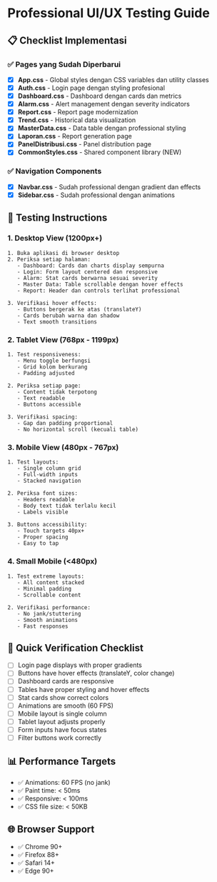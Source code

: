 # Professional UI/UX Testing Guide

## 📋 Checklist Implementasi

### ✅ Pages yang Sudah Diperbarui

- [x] **App.css** - Global styles dengan CSS variables dan utility classes
- [x] **Auth.css** - Login page dengan styling profesional
- [x] **Dashboard.css** - Dashboard dengan cards dan metrics
- [x] **Alarm.css** - Alert management dengan severity indicators
- [x] **Report.css** - Report page modernization
- [x] **Trend.css** - Historical data visualization
- [x] **MasterData.css** - Data table dengan professional styling
- [x] **Laporan.css** - Report generation page
- [x] **PanelDistribusi.css** - Panel distribution page
- [x] **CommonStyles.css** - Shared component library (NEW)

### ✅ Navigation Components
- [x] **Navbar.css** - Sudah professional dengan gradient dan effects
- [x] **Sidebar.css** - Sudah professional dengan animations

## 🧪 Testing Instructions

### 1. Desktop View (1200px+)
```
1. Buka aplikasi di browser desktop
2. Periksa setiap halaman:
   - Dashboard: Cards dan charts display sempurna
   - Login: Form layout centered dan responsive
   - Alarm: Stat cards berwarna sesuai severity
   - Master Data: Table scrollable dengan hover effects
   - Report: Header dan controls terlihat professional

3. Verifikasi hover effects:
   - Buttons bergerak ke atas (translateY)
   - Cards berubah warna dan shadow
   - Text smooth transitions
```

### 2. Tablet View (768px - 1199px)
```
1. Test responsiveness:
   - Menu toggle berfungsi
   - Grid kolom berkurang
   - Padding adjusted

2. Periksa setiap page:
   - Content tidak terpotong
   - Text readable
   - Buttons accessible

3. Verifikasi spacing:
   - Gap dan padding proportional
   - No horizontal scroll (kecuali table)
```

### 3. Mobile View (480px - 767px)
```
1. Test layouts:
   - Single column grid
   - Full-width inputs
   - Stacked navigation

2. Periksa font sizes:
   - Headers readable
   - Body text tidak terlalu kecil
   - Labels visible

3. Buttons accessibility:
   - Touch targets 40px+ 
   - Proper spacing
   - Easy to tap
```

### 4. Small Mobile (<480px)
```
1. Test extreme layouts:
   - All content stacked
   - Minimal padding
   - Scrollable content

2. Verifikasi performance:
   - No jank/stuttering
   - Smooth animations
   - Fast responses
```

## 🎯 Quick Verification Checklist

- [ ] Login page displays with proper gradients
- [ ] Buttons have hover effects (translateY, color change)
- [ ] Dashboard cards are responsive
- [ ] Tables have proper styling and hover effects
- [ ] Stat cards show correct colors
- [ ] Animations are smooth (60 FPS)
- [ ] Mobile layout is single column
- [ ] Tablet layout adjusts properly
- [ ] Form inputs have focus states
- [ ] Filter buttons work correctly

## 📊 Performance Targets

- ✅ Animations: 60 FPS (no jank)
- ✅ Paint time: < 50ms
- ✅ Responsive: < 100ms
- ✅ CSS file size: < 50KB

## 🌐 Browser Support

- ✅ Chrome 90+
- ✅ Firefox 88+
- ✅ Safari 14+
- ✅ Edge 90+
